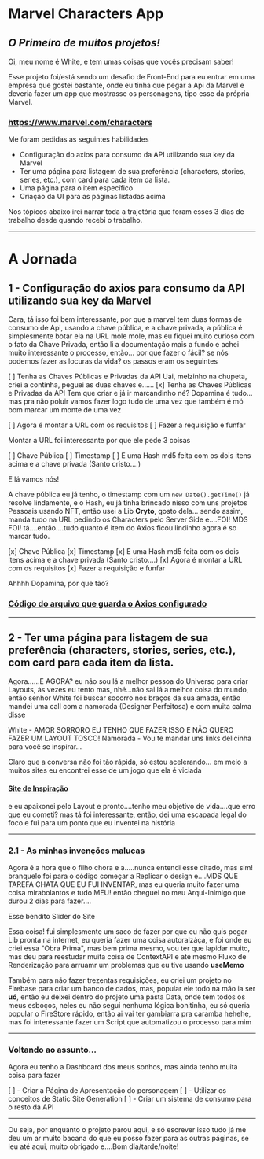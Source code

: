 # Marvel Characters App
## _O Primeiro de muitos projetos!_

Oi, meu nome é White, e tem umas coisas que vocês precisam saber!

Esse projeto foi/está sendo um desafio de Front-End para eu entrar em uma empresa que gostei bastante, onde eu tinha que pegar a Api da Marvel e deveria fazer um app que mostrasse os personagens, tipo esse da própria Marvel.

### https://www.marvel.com/characters

Me foram pedidas as seguintes habilidades

- Configuração do axios para consumo da API utilizando sua key da Marvel
- Ter uma página para listagem de sua preferência (characters, stories, series, etc.), com card para cada item da lista.
- Uma página para o item específico
- Criação da UI para as páginas listadas acima

Nos tópicos abaixo irei narrar toda a trajetória que foram esses 3 dias de trabalho desde quando recebi o trabalho.

---

# A Jornada

## 1 - Configuração do axios para consumo da API utilizando sua key da Marvel

Cara, tá isso foi bem interessante, por que a marvel tem duas formas de consumo de Api, usando a chave pública, e a chave privada, a pública é simplesmente botar ela na URL mole mole, mas eu fiquei muito curioso com o fato da Chave Privada, então li a documentação mais a fundo e achei muito interessante o processo, então... por que fazer o fácil? se nós podemos fazer as locuras da vida? os passos eram os seguintes

[ ] Tenha as Chaves Públicas e Privadas da API
Uai, melzinho na chupeta, criei a continha, peguei as duas chaves e......
[x] Tenha as Chaves Públicas e Privadas da API
Tem que criar e já ir marcandinho né? Dopamina é tudo... mas pra não poluir vamos fazer logo tudo de uma vez que também é mó bom marcar um monte de uma vez

[ ] Agora é montar a URL com os requisitos
[ ] Fazer a requisição e funfar

Montar a URL foi interessante por que ele pede 3 coisas

[ ] Chave Pública
[ ] Timestamp
[ ] E uma Hash md5 feita com os dois itens acima e a chave privada (Santo cristo....)

E lá vamos nós!

A chave pública eu já tenho, o timestamp com um ```new Date().getTime()``` já resolve lindamente, e o Hash, eu já tinha brincado nisso com uns projetos Pessoais usando NFT, então usei a Lib **Cryto**, gosto dela... sendo assim, manda tudo na URL pedindo os Characters pelo Server Side e....FOI! MDS FOI! tá....então....tudo quanto é item do Axios ficou lindinho agora é so marcar tudo.

[x] Chave Pública
[x] Timestamp
[x] E uma Hash md5 feita com os dois itens acima e a chave privada (Santo cristo....)
[x] Agora é montar a URL com os requisitos
[x] Fazer a requisição e funfar

Ahhhh Dopamina, por que tão?

### [Código do arquivo que guarda o Axios configurado]( https://github.com/WhiteAngel13/marvelcharactersapp/blob/main/services/api.ts)
---
## 2 - Ter uma página para listagem de sua preferência (characters, stories, series, etc.), com card para cada item da lista.

Agora......E AGORA? eu não sou lá a melhor pessoa do Universo para criar Layouts, às vezes eu tento mas, nhé...não sai lá a melhor coisa do mundo, então senhor White foi buscar socorro nos braços da sua amada, então mandei uma call com a namorada (Designer Perfeitosa) e com muita calma disse

White - AMOR SORRORO EU TENHO QUE FAZER ISSO E NÃO QUERO FAZER UM LAYOUT TOSCO!
Namorada - Vou te mandar uns links delicinha para você se inspirar...

Claro que a conversa não foi tão rápida, só estou acelerando... em meio a muitos sites eu encontrei esse de um jogo que ela é viciada

#### [Site de Inspiração](https://genshin.mihoyo.com/pt/character/liyue)

e eu apaixonei pelo Layout e pronto....tenho meu objetivo de vida....que erro que eu cometi? mas tá foi interessante, então, dei uma escapada legal do foco e fui para um ponto que eu inventei na história

---
### 2.1 - As minhas invenções malucas

Agora é a hora que o filho chora e a.....nunca entendi esse ditado, mas sim! branquelo foi para o código começar a Replicar o design e....MDS QUE TAREFA CHATA QUE EU FUI INVENTAR, mas eu queria muito fazer uma coisa mirabolantos e tudo MEU! então cheguei no meu Arqui-Inimigo que durou 2 dias para fazer....

Esse bendito Slider do Site

Essa coisa! fui simplesmente um saco de fazer por que eu não quis pegar Lib pronta na internet, eu queria fazer uma coisa autoralzáça, e foi onde eu criei essa "Obra Prima", mas bem prima mesmo, vou ter que lapidar muito, mas deu para reestudar muita coisa de ContextAPI e até mesmo Fluxo de Renderização para arruamr um problemas que eu tive usando **useMemo**

Também para não fazer trezentas requisições, eu criei um projeto no Firebase para criar um banco de dados, mas, popular ele todo na mão ia ser **uó**, então eu deixei dentro do projeto uma pasta Data, onde tem todos os meus esboços, neles eu não segui nenhuma lógica bonitinha, eu só queria popular o FireStore rápido, então ai vai ter gambiarra pra caramba hehehe, mas foi interessante fazer um Script que automatizou o processo para mim 

---

### Voltando ao assunto...

Agora eu tenho a Dashboard dos meus sonhos, mas ainda tenho muita coisa para fazer

[ ] - Criar a Página de Apresentação do personagem
[ ] - Utilizar os conceitos de Static Site Generation
[ ] - Criar um sistema de consumo para o resto da API

---

Ou seja, por enquanto o projeto parou aqui, e só escrever isso tudo já me deu um ar muito bacana do que eu posso fazer para as outras páginas, se leu até aqui, muito obrigado e....Bom dia/tarde/noite!